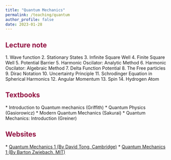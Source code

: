 ```yaml
---
title: "Quantum Mechanics"
permalink: /teaching/quantum
author_profile: false
date: 2023-01-28
---
```

 
<h2 style="color:#900C3F"> Lecture note </h2>
1. Wave function
2. Stationary States
3. Infinite Square Well
4. Finite Square Well
5. Potential Barrier
5. Harmonic Oscilator: Analytic Method
6. Harmonic Oscilator: Algebraic Method
7. Delta Function Potential
8. The Free particles
9. Dirac Notation
10. Uncertainty Principle
11. Schrodinger Equation in Spherical Harmonics
12. Angular Momentum
13. Spin 
14. Hydrogen Atom

<h2 style="color:#900C3F"> Textbooks </h2>
* Introduction to Quantum mechanics (Griffith)
* Quantum Physics (Gasiorowicz)
* Modern Quantum Mechanics (Sakurai)
* Quantum Mechanics: Introduction (Greiner)

<h2 style="color:#900C3F"> Websites </h2>
* <a href="https://www.damtp.cam.ac.uk/user/tong/quantum.html"> Quantum Mechanics 1 (By David Tong, Cambridge)</a>
* <a href="https://ocw.mit.edu/courses/8-04-quantum-physics-i-spring-2016/"> Quantum Mechanics 1 (By Barton Zwiebach, MIT) </a>
